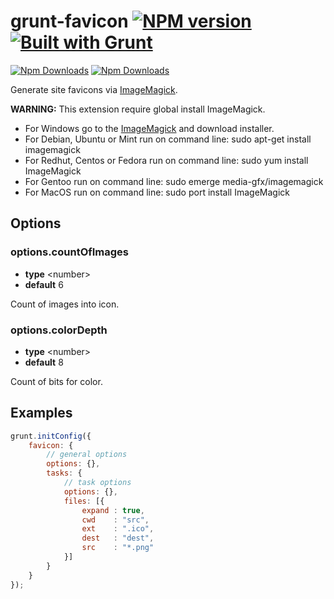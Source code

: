 # grunt-favicon [![NPM version](https://badge.fury.io/js/grunt-favicon.png)](http://badge.fury.io/js/grunt-favicon) [![Built with Grunt](https://cdn.gruntjs.com/builtwith.png)](http://gruntjs.com/)

[![Npm Downloads](https://nodei.co/npm/grunt-favicon.png?downloads=true&downloadRank=true&stars=true)](https://www.npmjs.org/package/grunt-favicon)
[![Npm Downloads](https://nodei.co/npm-dl/grunt-favicon.png?height=3&months=3)](https://www.npmjs.org/package/grunt-favicon)

Generate site favicons via [ImageMagick](http://www.imagemagick.org/).

**WARNING:** This extension require global install ImageMagick.
* For Windows go to the [ImageMagick](http://www.imagemagick.org/) and download installer.
* For Debian, Ubuntu or Mint run on command line: sudo apt-get install imagemagick
* For Redhut, Centos or Fedora run on command line: sudo yum install ImageMagick
* For Gentoo run on command line: sudo emerge media-gfx/imagemagick
* For MacOS run on command line: sudo port install ImageMagick

## Options

### options.countOfImages

* **type** &lt;number&gt;
* **default** 6

Count of images into icon.

### options.colorDepth

* **type** &lt;number&gt;
* **default** 8

Count of bits for color.

## Examples

``` javascript
grunt.initConfig({
    favicon: {
        // general options
        options: {},
        tasks: {
            // task options
            options: {},
            files: [{
                expand : true,
                cwd    : "src",
                ext    : ".ico",
                dest   : "dest",
                src    : "*.png"
            }]
        }
    }
});
```
